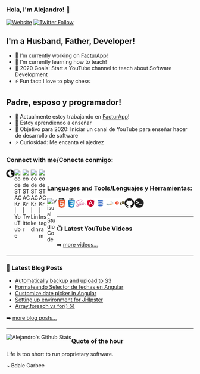 ### Hola, I'm Alejandro! 👋

[![Website](https://img.shields.io/website?label=facturapp.com&style=for-the-badge&url=https%3A%2F%2Ffacturapp.com)](https://facturapp.com)
[![Twitter Follow](https://img.shields.io/twitter/follow/amatosg?color=1DA1F2&logo=twitter&style=for-the-badge)](https://twitter.com/intent/follow?original_referer=https%3A%2F%2Fgithub.com%2Famatosg&screen_name=amatosg)

## I'm a Husband, Father, Developer!

- 🔭 I’m currently working on [FacturApp][website]!
- 🌱 I’m currently learning how to teach!
- 🎥 2020 Goals: Start a YouTube channel to teach about Software Development
- ⚡ Fun fact: I love to play chess

## Padre, esposo y programador!

- 🔭 Actualmente estoy trabajando en [FacturApp][website]!
- 🌱 Estoy aprendiendo a enseñar
- 🎥 Objetivo para 2020: Iniciar un canal de YouTube para enseñar hacer de desarrollo de software
- ⚡ Curiosidad: Me encanta el ajedrez

### Connect with me/Conecta conmigo:

[<img align="left" alt="facturapp.com" width="22px" src="https://raw.githubusercontent.com/iconic/open-iconic/master/svg/globe.svg" />][website]
[<img align="left" alt="codeSTACKr | YouTube" width="22px" src="https://cdn.jsdelivr.net/npm/simple-icons@v3/icons/youtube.svg" />][youtube]
[<img align="left" alt="codeSTACKr | Twitter" width="22px" src="https://cdn.jsdelivr.net/npm/simple-icons@v3/icons/twitter.svg" />][twitter]
[<img align="left" alt="codeSTACKr | LinkedIn" width="22px" src="https://cdn.jsdelivr.net/npm/simple-icons@v3/icons/linkedin.svg" />][linkedin]
[<img align="left" alt="codeSTACKr | Instagram" width="22px" src="https://cdn.jsdelivr.net/npm/simple-icons@v3/icons/instagram.svg" />][instagram]

<br />

### Languages and Tools/Lenguajes y Herramientas:

[<img align="left" alt="Visual Studio Code" width="26px" src="https://images-wixmp-ed30a86b8c4ca887773594c2.wixmp.com/f/9b5e7dcc-db45-4acb-8078-4f1e40191fe1/dbfye6x-ee5cf816-da93-4428-8cc6-e388e0b45136.png?token=eyJ0eXAiOiJKV1QiLCJhbGciOiJIUzI1NiJ9.eyJzdWIiOiJ1cm46YXBwOiIsImlzcyI6InVybjphcHA6Iiwib2JqIjpbW3sicGF0aCI6IlwvZlwvOWI1ZTdkY2MtZGI0NS00YWNiLTgwNzgtNGYxZTQwMTkxZmUxXC9kYmZ5ZTZ4LWVlNWNmODE2LWRhOTMtNDQyOC04Y2M2LWUzODhlMGI0NTEzNi5wbmcifV1dLCJhdWQiOlsidXJuOnNlcnZpY2U6ZmlsZS5kb3dubG9hZCJdfQ._0zGB33NIE1jhC583GLDwygXr5jsMVwfCaEtBWtWNt0" />][webdevplaylist]

[<img align="left" alt="HTML5" width="26px" src="https://raw.githubusercontent.com/github/explore/80688e429a7d4ef2fca1e82350fe8e3517d3494d/topics/html/html.png" />][webdevplaylist]
[<img align="left" alt="CSS3" width="26px" src="https://raw.githubusercontent.com/github/explore/80688e429a7d4ef2fca1e82350fe8e3517d3494d/topics/css/css.png" />][webdevplaylist]
[<img align="left" alt="Sass" width="26px" src="https://raw.githubusercontent.com/github/explore/80688e429a7d4ef2fca1e82350fe8e3517d3494d/topics/sass/sass.png" />][webdevplaylist]
[<img align="left" alt="Angular" width="26px" src="https://raw.githubusercontent.com/github/explore/80688e429a7d4ef2fca1e82350fe8e3517d3494d/topics/angular/angular.png" />][webdevplaylist]
[<img align="left" alt="SQL" width="26px" src="https://raw.githubusercontent.com/github/explore/80688e429a7d4ef2fca1e82350fe8e3517d3494d/topics/sql/sql.png" />][webdevplaylist]
[<img align="left" alt="MySQL" width="26px" src="https://raw.githubusercontent.com/github/explore/80688e429a7d4ef2fca1e82350fe8e3517d3494d/topics/mysql/mysql.png" />][webdevplaylist]
[<img align="left" alt="Git" width="26px" src="https://raw.githubusercontent.com/github/explore/80688e429a7d4ef2fca1e82350fe8e3517d3494d/topics/git/git.png" />][webdevplaylist]
[<img align="left" alt="GitHub" width="26px" src="https://raw.githubusercontent.com/github/explore/78df643247d429f6cc873026c0622819ad797942/topics/github/github.png" />][webdevplaylist]
[<img align="left" alt="Terminal" width="26px" src="https://raw.githubusercontent.com/github/explore/80688e429a7d4ef2fca1e82350fe8e3517d3494d/topics/terminal/terminal.png" />][webdevplaylist]

<br />
<br />

---

### 📺 Latest YouTube Videos

<!-- YOUTUBE:START -->
<!-- YOUTUBE:END -->

➡️ [more videos...](https://youtube.com/codestackr)

---

### 📕 Latest Blog Posts

<!-- BLOG-POST-LIST:START -->
- [Automatically backup and upload to S3](https://dev.to/amatosg/automatically-backup-and-upload-to-s3-4j2p)
- [Formateando Selector de fechas en Angular](https://dev.to/amatosg/formateando-selector-de-fechas-en-angular-3p8i)
- [Customize date picker in Angular](https://dev.to/amatosg/customize-date-picker-in-angular-4323)
- [Setting up environment for JHIpster](https://dev.to/amatosg/setting-up-environment-for-jhipster-3ccb)
- [Array.foreach vs for() 😰](https://dev.to/amatosg/arrayforeach-vs-for-4l47)
<!-- BLOG-POST-LIST:END -->

➡️ [more blog posts...](https://codestackr.com)

---

  <img align="left" alt="Alejandro's Github Stats" src="https://github-readme-stats.codestackr.vercel.app/api?username=amatosg&show_icons=true&hide_border=true" />

### Quote of the hour

Life is too short to run proprietary software.

~ Bdale Garbee


[website]: https://facturapp.com
[twitter]: https://twitter.com/amatosg
[youtube]: https://www.youtube.com/channel/UCFnHLEfNlX3cD6RFgWWTcGA
[instagram]: https://instagram.com/amatosg
[linkedin]: https://www.linkedin.com/in/alejandromatos/
[webdevplaylist]: https://www.youtube.com/playlist?list=PLqwkH0ClDcaxTGPBYuObnopjycy_v3mUO
